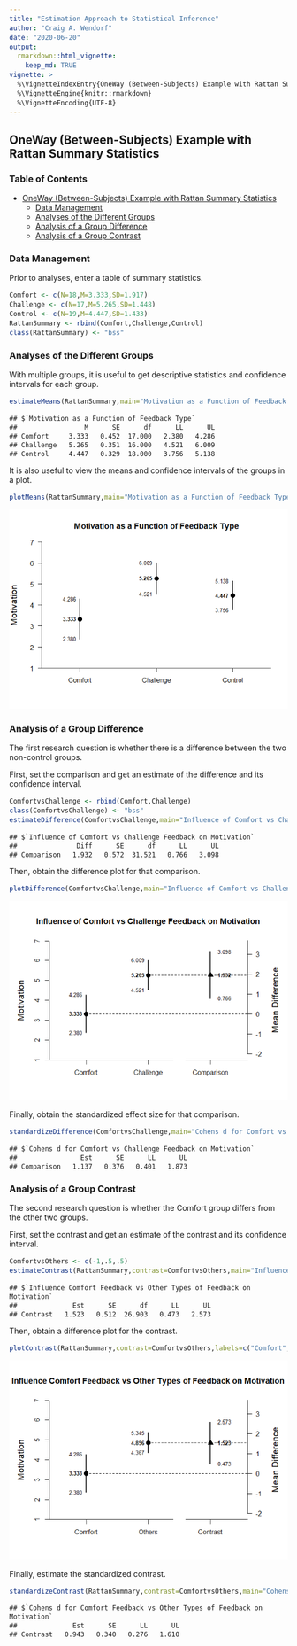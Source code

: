 ```yaml
---
title: "Estimation Approach to Statistical Inference"
author: "Craig A. Wendorf"
date: "2020-06-20"
output: 
  rmarkdown::html_vignette:
    keep_md: TRUE
vignette: >
  %\VignetteIndexEntry{OneWay (Between-Subjects) Example with Rattan Summary Statistics}
  %\VignetteEngine{knitr::rmarkdown}
  %\VignetteEncoding{UTF-8}
---
```








## OneWay (Between-Subjects) Example with Rattan Summary Statistics

### Table of Contents

- [OneWay (Between-Subjects) Example with Rattan Summary Statistics](#oneway-(between-subjects)-example-with-rattan-summary-statistics)
    - [Data Management](#data-management)
    - [Analyses of the Different Groups](#analyses-of-the-different-groups)
    - [Analysis of a Group Difference](#analysis-of-a-group-difference)
    - [Analysis of a Group Contrast](#analysis-of-a-group-contrast)

### Data Management

Prior to analyses, enter a table of summary statistics.


```r
Comfort <- c(N=18,M=3.333,SD=1.917)
Challenge <- c(N=17,M=5.265,SD=1.448)
Control <- c(N=19,M=4.447,SD=1.433)
RattanSummary <- rbind(Comfort,Challenge,Control)
class(RattanSummary) <- "bss"
```

### Analyses of the Different Groups

With multiple groups, it is useful to get descriptive statistics and confidence intervals for each group.


```r
estimateMeans(RattanSummary,main="Motivation as a Function of Feedback Type",ylab="Motivation")
```

```
## $`Motivation as a Function of Feedback Type`
##                 M      SE      df      LL      UL
## Comfort     3.333   0.452  17.000   2.380   4.286
## Challenge   5.265   0.351  16.000   4.521   6.009
## Control     4.447   0.329  18.000   3.756   5.138
```

It is also useful to view the means and confidence intervals of the groups in a plot.


```r
plotMeans(RattanSummary,main="Motivation as a Function of Feedback Type",ylab="Motivation")
```

![](figures/Rattan-Means-1.png)<!-- -->

### Analysis of a Group Difference

The first research question is whether there is a difference between the two non-control groups.

First, set the comparison and get an estimate of the difference and its confidence interval.


```r
ComfortvsChallenge <- rbind(Comfort,Challenge)
class(ComfortvsChallenge) <- "bss"
estimateDifference(ComfortvsChallenge,main="Influence of Comfort vs Challenge Feedback on Motivation")
```

```
## $`Influence of Comfort vs Challenge Feedback on Motivation`
##               Diff      SE      df      LL      UL
## Comparison   1.932   0.572  31.521   0.766   3.098
```

Then, obtain the difference plot for that comparison.


```r
plotDifference(ComfortvsChallenge,main="Influence of Comfort vs Challenge Feedback on Motivation",ylab="Motivation")
```

![](figures/Rattan-Difference-1.png)<!-- -->

Finally, obtain the standardized effect size for that comparison.


```r
standardizeDifference(ComfortvsChallenge,main="Cohens d for Comfort vs Challenge Feedback on Motivation")
```

```
## $`Cohens d for Comfort vs Challenge Feedback on Motivation`
##                Est      SE      LL      UL
## Comparison   1.137   0.376   0.401   1.873
```

### Analysis of a Group Contrast

The second research question is whether the Comfort group differs from the other two groups.

First, set the contrast and get an estimate of the contrast and its confidence interval.


```r
ComfortvsOthers <- c(-1,.5,.5)
estimateContrast(RattanSummary,contrast=ComfortvsOthers,main="Influence Comfort Feedback vs Other Types of Feedback on Motivation")
```

```
## $`Influence Comfort Feedback vs Other Types of Feedback on Motivation`
##              Est      SE      df      LL      UL
## Contrast   1.523   0.512  26.903   0.473   2.573
```

Then, obtain a difference plot for the contrast.


```r
plotContrast(RattanSummary,contrast=ComfortvsOthers,labels=c("Comfort","Others"),main="Influence Comfort Feedback vs Other Types of Feedback on Motivation",ylab="Motivation")
```

![](figures/Rattan-Contrast-1.png)<!-- -->

Finally, estimate the standardized contrast.


```r
standardizeContrast(RattanSummary,contrast=ComfortvsOthers,main="Cohens d for Comfort Feedback vs Other Types of Feedback on Motivation")
```

```
## $`Cohens d for Comfort Feedback vs Other Types of Feedback on Motivation`
##              Est      SE      LL      UL
## Contrast   0.943   0.340   0.276   1.610
```
